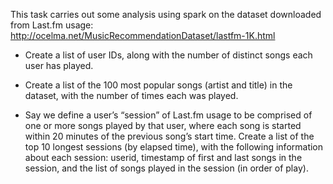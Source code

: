 This task carries out some analysis using spark on the dataset downloaded from Last.fm usage:
http://ocelma.net/MusicRecommendationDataset/lastfm-1K.html


* Create a list of user IDs, along with the number of distinct songs each user has played.


* Create a list of the 100 most popular songs (artist and title) in the dataset, with the number of times each was played.


* Say we define a user’s “session” of Last.fm usage to be comprised of one or more songs played by that user, where
each song is started within 20 minutes of the previous song’s start time. Create a list of the top 10 longest sessions
(by elapsed time), with the following information about each session: userid, timestamp of first and last songs in the
session, and the list of songs played in the session (in order of play).






